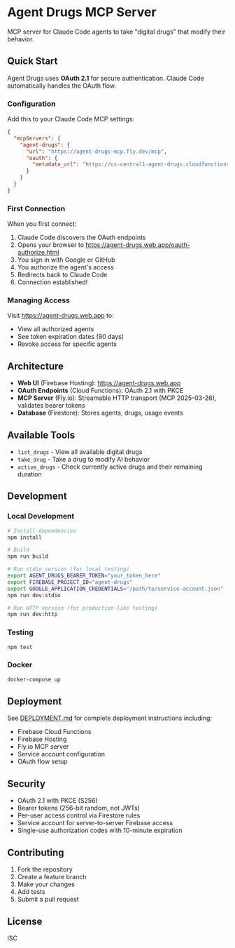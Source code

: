 # Agent Drugs MCP Server

MCP server for Claude Code agents to take "digital drugs" that modify their behavior.

## Quick Start

Agent Drugs uses **OAuth 2.1** for secure authentication. Claude Code automatically handles the OAuth flow.

### Configuration

Add this to your Claude Code MCP settings:

```json
{
  "mcpServers": {
    "agent-drugs": {
      "url": "https://agent-drugs-mcp.fly.dev/mcp",
      "oauth": {
        "metadata_url": "https://us-central1-agent-drugs.cloudfunctions.net/oauthMetadata"
      }
    }
  }
}
```

### First Connection

When you first connect:
1. Claude Code discovers the OAuth endpoints
2. Opens your browser to https://agent-drugs.web.app/oauth-authorize.html
3. You sign in with Google or GitHub
4. You authorize the agent's access
5. Redirects back to Claude Code
6. Connection established!

### Managing Access

Visit https://agent-drugs.web.app to:
- View all authorized agents
- See token expiration dates (90 days)
- Revoke access for specific agents

## Architecture

- **Web UI** (Firebase Hosting): https://agent-drugs.web.app
- **OAuth Endpoints** (Cloud Functions): OAuth 2.1 with PKCE
- **MCP Server** (Fly.io): Streamable HTTP transport (MCP 2025-03-26), validates bearer tokens
- **Database** (Firestore): Stores agents, drugs, usage events

## Available Tools

- `list_drugs` - View all available digital drugs
- `take_drug` - Take a drug to modify AI behavior
- `active_drugs` - Check currently active drugs and their remaining duration

## Development

### Local Development

```bash
# Install dependencies
npm install

# Build
npm run build

# Run stdio version (for local testing)
export AGENT_DRUGS_BEARER_TOKEN="your_token_here"
export FIREBASE_PROJECT_ID="agent-drugs"
export GOOGLE_APPLICATION_CREDENTIALS="/path/to/service-account.json"
npm run dev:stdio

# Run HTTP version (for production-like testing)
npm run dev:http
```

### Testing

```bash
npm test
```

### Docker

```bash
docker-compose up
```

## Deployment

See [DEPLOYMENT.md](docs/DEPLOYMENT.md) for complete deployment instructions including:

- Firebase Cloud Functions
- Firebase Hosting
- Fly.io MCP server
- Service account configuration
- OAuth flow setup

## Security

- OAuth 2.1 with PKCE (S256)
- Bearer tokens (256-bit random, not JWTs)
- Per-user access control via Firestore rules
- Service account for server-to-server Firebase access
- Single-use authorization codes with 10-minute expiration

## Contributing

1. Fork the repository
2. Create a feature branch
3. Make your changes
4. Add tests
5. Submit a pull request

## License

ISC
